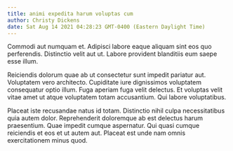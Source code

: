 ```yaml
---
title: animi expedita harum voluptas cum
author: Christy Dickens
date: Sat Aug 14 2021 04:28:23 GMT-0400 (Eastern Daylight Time)
---
```

Commodi aut numquam et. Adipisci labore eaque aliquam sint eos quo perferendis. Distinctio velit aut ut. Labore provident blanditiis eum saepe esse illum.

 Reiciendis dolorum quae ab ut consectetur sunt impedit pariatur aut. Voluptatem vero architecto. Cupiditate iure dignissimos voluptatem consequatur optio illum. Fuga aperiam fuga velit delectus. Et voluptas velit vitae amet ut atque voluptatem totam accusantium. Qui labore voluptatibus.

 Placeat iste recusandae natus id totam. Distinctio nihil culpa necessitatibus quia autem dolor. Reprehenderit doloremque ab est delectus harum praesentium. Quae impedit cumque aspernatur. Qui quasi cumque reiciendis et eos et ut autem aut. Placeat est unde nam omnis exercitationem minus quod.